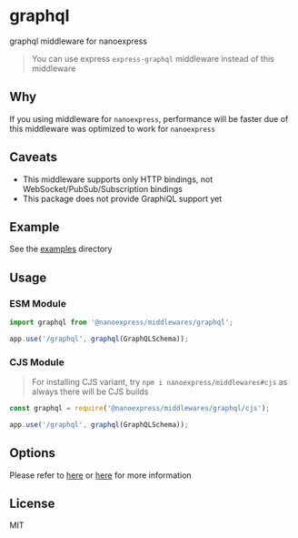 # graphql

graphql middleware for nanoexpress

> You can use express `express-graphql` middleware instead of this middleware

## Why

If you using middleware for `nanoexpress`, performance will be faster due of this middleware was optimized to work for `nanoexpress`

## Caveats

- This middleware supports only HTTP bindings, not WebSocket/PubSub/Subscription bindings
- This package does not provide GraphiQL support yet

## Example

See the [examples](./examples) directory

## Usage

### ESM Module

```js
import graphql from '@nanoexpress/middlewares/graphql';

app.use('/graphql', graphql(GraphQLSchema));
```

### CJS Module

> For installing CJS variant, try `npm i nanoexpress/middlewares#cjs` as always there will be CJS builds

```js
const graphql = require('@nanoexpress/middlewares/graphql/cjs');

app.use('/graphql', graphql(GraphQLSchema));
```

## Options

Please refer to [here](https://graphql.org/graphql-js/type/#graphqlschema) or [here](https://graphql.org/graphql-js/#writing-code) for more information

## License

MIT
